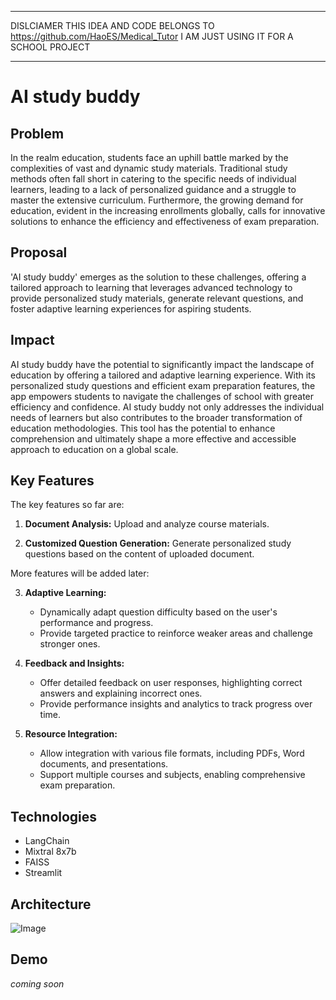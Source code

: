 **********
DISLCIAMER THIS IDEA AND CODE BELONGS TO https://github.com/HaoES/Medical_Tutor I AM JUST USING IT FOR A SCHOOL PROJECT
**********


# AI study buddy

## Problem

In the realm education, students face an uphill battle marked by the complexities of vast and dynamic study materials. Traditional study methods often fall short in catering to the specific needs of individual learners, leading to a lack of personalized guidance and a struggle to master the extensive curriculum. Furthermore, the growing demand for education, evident in the increasing enrollments globally, calls for innovative solutions to enhance the efficiency and effectiveness of exam preparation. 

## Proposal

'AI study buddy' emerges as the solution to these challenges, offering a tailored approach to learning that leverages advanced technology to provide personalized study materials, generate relevant questions, and foster adaptive learning experiences for aspiring students.

## Impact

AI study buddy have the potential to significantly impact the landscape of education by offering a tailored and adaptive learning experience. With its personalized study questions and efficient exam preparation features, the app empowers students to navigate the challenges of school with greater efficiency and confidence. 
AI study buddy not only addresses the individual needs of learners but also contributes to the broader transformation of education methodologies. This tool has the potential to enhance comprehension and ultimately shape a more effective and accessible approach to education on a global scale.


## Key Features

The key features so far are:

1. **Document Analysis:** Upload and analyze course materials.

2. **Customized Question Generation:** Generate personalized study questions based on the content of uploaded document.

More features will be added later:  

3. **Adaptive Learning:**
   - Dynamically adapt question difficulty based on the user's performance and progress.
   - Provide targeted practice to reinforce weaker areas and challenge stronger ones.

4. **Feedback and Insights:**
   - Offer detailed feedback on user responses, highlighting correct answers and explaining incorrect ones.
   - Provide performance insights and analytics to track progress over time.

5. **Resource Integration:**
   - Allow integration with various file formats, including PDFs, Word documents, and presentations.
   - Support multiple courses and subjects, enabling comprehensive exam preparation.

## Technologies

- LangChain
- Mixtral 8x7b
- FAISS
- Streamlit

## Architecture

![Image](architecture.png)

## Demo

*coming soon*

